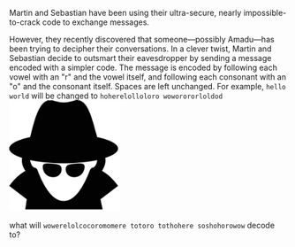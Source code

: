 Martin and Sebastian have been using their ultra-secure, nearly impossible-to-crack code to exchange messages. 

However, they recently discovered that someone—possibly Amadu—has been trying to decipher their conversations. In a clever twist, Martin and Sebastian decide to outsmart their eavesdropper by sending a message encoded with a simpler code. The message is encoded by following each vowel with an "r" and the vowel itself, and following each consonant with an "o" and the consonant itself. Spaces are left unchanged. For example, `hello world` will be changed to `hoherelolloloro woworororloldod`  <img src="img.png" alt="Alt Text" width="200">


what will `wowerelolcocoromomere totoro tothohere soshohorowow` decode to?

